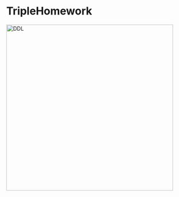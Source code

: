 # TripleHomework

<img width="441" alt="DDL" src="https://user-images.githubusercontent.com/96763714/177096601-27c6f9f1-db3e-4e2a-9bd8-b21d12c4d4e3.PNG">
